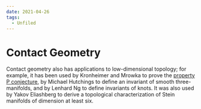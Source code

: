 ```yaml
---
date: 2021-04-26
tags: 
  - Unfiled
---
```


# Contact Geometry

Contact geometry also has applications to low-dimensional topology; for example, it has been used by Kronheimer and Mrowka to prove the [property P conjecture](../Unsorted/property%20P%20conjecture.md), by Michael Hutchings to define an invariant of smooth three-manifolds, and by Lenhard Ng to define invariants of knots. It was also used by Yakov Eliashberg to derive a topological characterization of Stein manifolds of dimension at least six.
